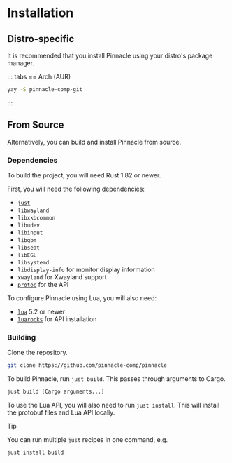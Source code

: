 # Installation

## Distro-specific

It is recommended that you install Pinnacle using your distro's package manager.

::: tabs
== Arch (AUR)
```sh
yay -S pinnacle-comp-git
```
:::

## From Source

Alternatively, you can build and install Pinnacle from source.

### Dependencies

To build the project, you will need Rust 1.82 or newer.

First, you will need the following dependencies:
- [`just`](https://github.com/casey/just)
- `libwayland`
- `libxkbcommon`
- `libudev`
- `libinput`
- `libgbm`
- `libseat`
- `libEGL`
- `libsystemd`
- `libdisplay-info` for monitor display information
- `xwayland` for Xwayland support
- [`protoc`](https://grpc.io/docs/protoc-installation/) for the API

To configure Pinnacle using Lua, you will also need:
- [`lua`](https://www.lua.org/) 5.2 or newer
- [`luarocks`](https://luarocks.org/) for API installation

### Building

Clone the repository.
```sh
git clone https://github.com/pinnacle-comp/pinnacle
```

To build Pinnacle, run `just build`. This passes through arguments to Cargo.
```sh
just build [Cargo arguments...]
```

To use the Lua API, you will also need to run `just install`. This will install the protobuf files
and Lua API locally.

> [!TIP]
> You can run multiple `just` recipes in one command, e.g.
> ```sh
> just install build
> ```
